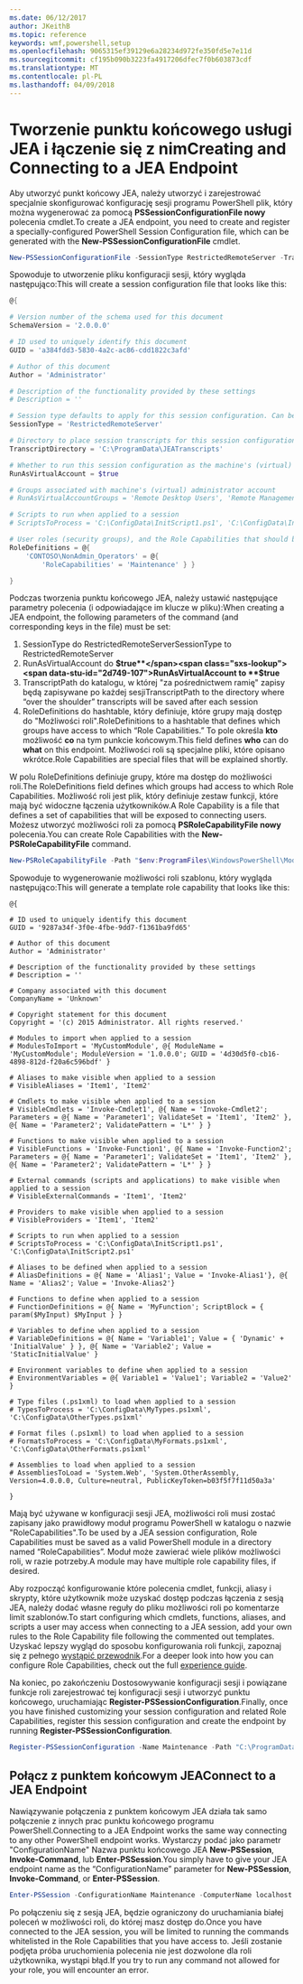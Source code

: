 ```yaml
---
ms.date: 06/12/2017
author: JKeithB
ms.topic: reference
keywords: wmf,powershell,setup
ms.openlocfilehash: 9065315ef39129e6a28234d972fe350fd5e7e11d
ms.sourcegitcommit: cf195b090b3223fa4917206dfec7f0b603873cdf
ms.translationtype: MT
ms.contentlocale: pl-PL
ms.lasthandoff: 04/09/2018
---
```

# <a name="creating-and-connecting-to-a-jea-endpoint"></a><span data-ttu-id="2d749-102">Tworzenie punktu końcowego usługi JEA i łączenie się z nim</span><span class="sxs-lookup"><span data-stu-id="2d749-102">Creating and Connecting to a JEA Endpoint</span></span>
<span data-ttu-id="2d749-103">Aby utworzyć punkt końcowy JEA, należy utworzyć i zarejestrować specjalnie skonfigurować konfigurację sesji programu PowerShell plik, który można wygenerować za pomocą **PSSessionConfigurationFile nowy** polecenia cmdlet.</span><span class="sxs-lookup"><span data-stu-id="2d749-103">To create a JEA endpoint, you need to create and register a specially-configured PowerShell Session Configuration file, which can be generated with the **New-PSSessionConfigurationFile** cmdlet.</span></span>

```powershell
New-PSSessionConfigurationFile -SessionType RestrictedRemoteServer -TranscriptDirectory "C:\ProgramData\JEATranscripts" -RunAsVirtualAccount -RoleDefinitions @{ 'CONTOSO\NonAdmin_Operators' = @{ RoleCapabilities = 'Maintenance' }} -Path "$env:ProgramData\JEAConfiguration\Demo.pssc"
```

<span data-ttu-id="2d749-104">Spowoduje to utworzenie pliku konfiguracji sesji, który wygląda następująco:</span><span class="sxs-lookup"><span data-stu-id="2d749-104">This will create a session configuration file that looks like this:</span></span>
```powershell
@{

# Version number of the schema used for this document
SchemaVersion = '2.0.0.0'

# ID used to uniquely identify this document
GUID = 'a384fdd3-5830-4a2c-ac86-cdd1822c3afd'

# Author of this document
Author = 'Administrator'

# Description of the functionality provided by these settings
# Description = ''

# Session type defaults to apply for this session configuration. Can be 'RestrictedRemoteServer' (recommended), 'Empty', or 'Default'
SessionType = 'RestrictedRemoteServer'

# Directory to place session transcripts for this session configuration
TranscriptDirectory = 'C:\ProgramData\JEATranscripts'

# Whether to run this session configuration as the machine's (virtual) administrator account
RunAsVirtualAccount = $true

# Groups associated with machine's (virtual) administrator account
# RunAsVirtualAccountGroups = 'Remote Desktop Users', 'Remote Management Users'

# Scripts to run when applied to a session
# ScriptsToProcess = 'C:\ConfigData\InitScript1.ps1', 'C:\ConfigData\InitScript2.ps1'

# User roles (security groups), and the Role Capabilities that should be applied to them when applied to a session
RoleDefinitions = @{
    'CONTOSO\NonAdmin_Operators' = @{
        'RoleCapabilities' = 'Maintenance' } }

}
```
<span data-ttu-id="2d749-105">Podczas tworzenia punktu końcowego JEA, należy ustawić następujące parametry polecenia (i odpowiadające im klucze w pliku):</span><span class="sxs-lookup"><span data-stu-id="2d749-105">When creating a JEA endpoint, the following parameters of the command (and corresponding keys in the file) must be set:</span></span>
1.  <span data-ttu-id="2d749-106">SessionType do RestrictedRemoteServer</span><span class="sxs-lookup"><span data-stu-id="2d749-106">SessionType to RestrictedRemoteServer</span></span>
2.  <span data-ttu-id="2d749-107">RunAsVirtualAccount do **$true**</span><span class="sxs-lookup"><span data-stu-id="2d749-107">RunAsVirtualAccount to **$true**</span></span>
3.  <span data-ttu-id="2d749-108">TranscriptPath do katalogu, w której "za pośrednictwem ramię" zapisy będą zapisywane po każdej sesji</span><span class="sxs-lookup"><span data-stu-id="2d749-108">TranscriptPath to the directory where “over the shoulder” transcripts will be saved after each session</span></span>
4.  <span data-ttu-id="2d749-109">RoleDefinitions do hashtable, który definiuje, które grupy mają dostęp do "Możliwości roli".</span><span class="sxs-lookup"><span data-stu-id="2d749-109">RoleDefinitions to a hashtable that defines which groups have access to which “Role Capabilities.”</span></span>  <span data-ttu-id="2d749-110">To pole określa **kto** możliwość **co** na tym punkcie końcowym.</span><span class="sxs-lookup"><span data-stu-id="2d749-110">This field defines **who** can do **what** on this endpoint.</span></span>   <span data-ttu-id="2d749-111">Możliwości roli są specjalne pliki, które opisano wkrótce.</span><span class="sxs-lookup"><span data-stu-id="2d749-111">Role Capabilities are special files that will be explained shortly.</span></span>


<span data-ttu-id="2d749-112">W polu RoleDefinitions definiuje grupy, które ma dostęp do możliwości roli.</span><span class="sxs-lookup"><span data-stu-id="2d749-112">The RoleDefinitions field defines which groups had access to which Role Capabilities.</span></span>  <span data-ttu-id="2d749-113">Możliwość roli jest plik, który definiuje zestaw funkcji, które mają być widoczne łączenia użytkowników.</span><span class="sxs-lookup"><span data-stu-id="2d749-113">A Role Capability is a file that defines a set of capabilities that will be exposed to connecting users.</span></span>  <span data-ttu-id="2d749-114">Możesz utworzyć możliwości roli za pomocą **PSRoleCapabilityFile nowy** polecenia.</span><span class="sxs-lookup"><span data-stu-id="2d749-114">You can create Role Capabilities with the **New-PSRoleCapabilityFile** command.</span></span>

```powershell
New-PSRoleCapabilityFile -Path "$env:ProgramFiles\WindowsPowerShell\Modules\DemoModule\RoleCapabilities\Maintenance.psrc"
```

<span data-ttu-id="2d749-115">Spowoduje to wygenerowanie możliwości roli szablonu, który wygląda następująco:</span><span class="sxs-lookup"><span data-stu-id="2d749-115">This will generate a template role capability that looks like this:</span></span>
```
@{

# ID used to uniquely identify this document
GUID = '9287a34f-3f0e-4fbe-9dd7-f1361ba9fd65'

# Author of this document
Author = 'Administrator'

# Description of the functionality provided by these settings
# Description = ''

# Company associated with this document
CompanyName = 'Unknown'

# Copyright statement for this document
Copyright = '(c) 2015 Administrator. All rights reserved.'

# Modules to import when applied to a session
# ModulesToImport = 'MyCustomModule', @{ ModuleName = 'MyCustomModule'; ModuleVersion = '1.0.0.0'; GUID = '4d30d5f0-cb16-4898-812d-f20a6c596bdf' }

# Aliases to make visible when applied to a session
# VisibleAliases = 'Item1', 'Item2'

# Cmdlets to make visible when applied to a session
# VisibleCmdlets = 'Invoke-Cmdlet1', @{ Name = 'Invoke-Cmdlet2'; Parameters = @{ Name = 'Parameter1'; ValidateSet = 'Item1', 'Item2' }, @{ Name = 'Parameter2'; ValidatePattern = 'L*' } }

# Functions to make visible when applied to a session
# VisibleFunctions = 'Invoke-Function1', @{ Name = 'Invoke-Function2'; Parameters = @{ Name = 'Parameter1'; ValidateSet = 'Item1', 'Item2' }, @{ Name = 'Parameter2'; ValidatePattern = 'L*' } }

# External commands (scripts and applications) to make visible when applied to a session
# VisibleExternalCommands = 'Item1', 'Item2'

# Providers to make visible when applied to a session
# VisibleProviders = 'Item1', 'Item2'

# Scripts to run when applied to a session
# ScriptsToProcess = 'C:\ConfigData\InitScript1.ps1', 'C:\ConfigData\InitScript2.ps1'

# Aliases to be defined when applied to a session
# AliasDefinitions = @{ Name = 'Alias1'; Value = 'Invoke-Alias1'}, @{ Name = 'Alias2'; Value = 'Invoke-Alias2'}

# Functions to define when applied to a session
# FunctionDefinitions = @{ Name = 'MyFunction'; ScriptBlock = { param($MyInput) $MyInput } }

# Variables to define when applied to a session
# VariableDefinitions = @{ Name = 'Variable1'; Value = { 'Dynamic' + 'InitialValue' } }, @{ Name = 'Variable2'; Value = 'StaticInitialValue' }

# Environment variables to define when applied to a session
# EnvironmentVariables = @{ Variable1 = 'Value1'; Variable2 = 'Value2' }

# Type files (.ps1xml) to load when applied to a session
# TypesToProcess = 'C:\ConfigData\MyTypes.ps1xml', 'C:\ConfigData\OtherTypes.ps1xml'

# Format files (.ps1xml) to load when applied to a session
# FormatsToProcess = 'C:\ConfigData\MyFormats.ps1xml', 'C:\ConfigData\OtherFormats.ps1xml'

# Assemblies to load when applied to a session
# AssembliesToLoad = 'System.Web', 'System.OtherAssembly, Version=4.0.0.0, Culture=neutral, PublicKeyToken=b03f5f7f11d50a3a'

}

```
<span data-ttu-id="2d749-116">Mają być używane w konfiguracji sesji JEA, możliwości roli musi zostać zapisany jako prawidłowy moduł programu PowerShell w katalogu o nazwie "RoleCapabilities".</span><span class="sxs-lookup"><span data-stu-id="2d749-116">To be used by a JEA session configuration, Role Capabilities must be saved as a valid PowerShell module in a directory named “RoleCapabilities”.</span></span> <span data-ttu-id="2d749-117">Moduł może zawierać wiele plików możliwości roli, w razie potrzeby.</span><span class="sxs-lookup"><span data-stu-id="2d749-117">A module may have multiple role capability files, if desired.</span></span>

<span data-ttu-id="2d749-118">Aby rozpocząć konfigurowanie które polecenia cmdlet, funkcji, aliasy i skrypty, które użytkownik może uzyskać dostęp podczas łączenia z sesją JEA, należy dodać własne reguły do pliku możliwości roli po komentarze limit szablonów.</span><span class="sxs-lookup"><span data-stu-id="2d749-118">To start configuring which cmdlets, functions, aliases, and scripts a user may access when connecting to a JEA session, add your own rules to the Role Capability file following the commented out templates.</span></span> <span data-ttu-id="2d749-119">Uzyskać lepszy wygląd do sposobu konfigurowania roli funkcji, zapoznaj się z pełnego [wystąpić przewodnik](http://aka.ms/JEA).</span><span class="sxs-lookup"><span data-stu-id="2d749-119">For a deeper look into how you can configure Role Capabilities, check out the full [experience guide](http://aka.ms/JEA).</span></span>

<span data-ttu-id="2d749-120">Na koniec, po zakończeniu Dostosowywanie konfiguracji sesji i powiązane funkcje roli zarejestrować tej konfiguracji sesji i utworzyć punktu końcowego, uruchamiając **Register-PSSessionConfiguration**.</span><span class="sxs-lookup"><span data-stu-id="2d749-120">Finally, once you have finished customizing your session configuration and related Role Capabilities, register this session configuration and create the endpoint by running **Register-PSSessionConfiguration**.</span></span>

```powershell
Register-PSSessionConfiguration -Name Maintenance -Path "C:\ProgramData\JEAConfiguration\Demo.pssc"
```

## <a name="connect-to-a-jea-endpoint"></a><span data-ttu-id="2d749-121">Połącz z punktem końcowym JEA</span><span class="sxs-lookup"><span data-stu-id="2d749-121">Connect to a JEA Endpoint</span></span>
<span data-ttu-id="2d749-122">Nawiązywanie połączenia z punktem końcowym JEA działa tak samo połączenie z innych prac punktu końcowego programu PowerShell.</span><span class="sxs-lookup"><span data-stu-id="2d749-122">Connecting to a JEA Endpoint works the same way connecting to any other PowerShell endpoint works.</span></span>  <span data-ttu-id="2d749-123">Wystarczy podać jako parametr "ConfigurationName" Nazwa punktu końcowego JEA **New-PSSession**, **Invoke-Command**, lub **Enter-PSSession**.</span><span class="sxs-lookup"><span data-stu-id="2d749-123">You simply have to give your JEA endpoint name as the “ConfigurationName” parameter for **New-PSSession**, **Invoke-Command**, or **Enter-PSSession**.</span></span>

```powershell
Enter-PSSession -ConfigurationName Maintenance -ComputerName localhost
```
<span data-ttu-id="2d749-124">Po połączeniu się z sesją JEA, będzie ograniczony do uruchamiania białej poleceń w możliwości roli, do której masz dostęp do.</span><span class="sxs-lookup"><span data-stu-id="2d749-124">Once you have connected to the JEA session, you will be limited to running the commands whitelisted in the Role Capabilities that you have access to.</span></span> <span data-ttu-id="2d749-125">Jeśli zostanie podjęta próba uruchomienia polecenia nie jest dozwolone dla roli użytkownika, wystąpi błąd.</span><span class="sxs-lookup"><span data-stu-id="2d749-125">If you try to run any command not allowed for your role, you will encounter an error.</span></span>